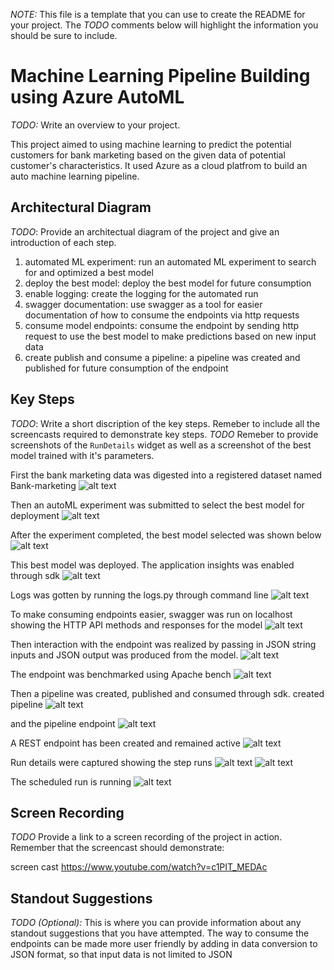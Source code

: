 *NOTE:* This file is a template that you can use to create the README for your project. The *TODO* comments below will highlight the information you should be sure to include.


# Machine Learning Pipeline Building using Azure AutoML

*TODO:* Write an overview to your project.

This project aimed to using machine learning to predict the potential customers for bank marketing based on the given data of potential customer's characteristics. 
It used Azure as a cloud platfrom to build an auto machine learning pipeline.

## Architectural Diagram

*TODO*: Provide an architectual diagram of the project and give an introduction of each step.

1) automated ML experiment: run an automated ML experiment to search for and optimized a best model
2) deploy the best model: deploy the best model for future consumption
3) enable logging: create the logging for the automated run 
4) swagger documentation: use swagger as a tool for easier documentation of how to consume the endpoints via http requests
5) consume model endpoints: consume the endpoint by sending http request to use the best model to make predictions based on new input data
6) create publish and consume a pipeline: a pipeline was created and published for future consumption of the endpoint


## Key Steps

*TODO*: Write a short discription of the key steps. Remeber to include all the screencasts required to demonstrate key steps.
*TODO* Remeber to provide screenshots of the `RunDetails` widget as well as a screenshot of the best model trained with it's parameters.

First the bank marketing data was digested into a registered dataset named Bank-marketing
![alt text](https://github.com/second-husky/operationalizing_machine_learning_Azure/blob/master/starter_files/screen-shots/screenshot_of_registered_datasets.PNG)

Then an autoML experiment was submitted to select the best model for deployment
![alt text](https://github.com/second-husky/operationalizing_machine_learning_Azure/blob/master/starter_files/screen-shots/screenshot_of_completed_experiment.PNG)

After the experiment completed, the best model selected was shown below
![alt text](https://github.com/second-husky/operationalizing_machine_learning_Azure/blob/master/starter_files/screen-shots/screenshot_of_the_best_model.PNG)

This best model was deployed. The application insights was enabled through sdk
![alt text](https://github.com/second-husky/operationalizing_machine_learning_Azure/blob/master/starter_files/screen-shots/screenshot_of_endpoint_application_insights_enabled.PNG)

Logs was gotten by running the logs.py through command line
![alt text](https://github.com/second-husky/operationalizing_machine_learning_Azure/blob/master/starter_files/screen-shots/screenshot_of_logs.PNG)

To make consuming endpoints easier, swagger was run on localhost showing the HTTP API methods and responses for the model
![alt text](https://github.com/second-husky/operationalizing_machine_learning_Azure/blob/master/starter_files/screen-shots/screenshot_of_swagger_on_localhost.PNG)

Then interaction with the endpoint was realized by passing in JSON string inputs and JSON output was produced from the model. 
![alt text](https://github.com/second-husky/operationalizing_machine_learning_Azure/blob/master/starter_files/screen-shots/screenshot_of_endpoint_json_output.PNG)

The endpoint was benchmarked using Apache bench
![alt text](https://github.com/second-husky/operationalizing_machine_learning_Azure/blob/master/starter_files/screen-shots/screenshot_of_the_benchmarking.PNG)

Then a pipeline was created, published and consumed through sdk.
created pipeline
![alt text](https://github.com/second-husky/operationalizing_machine_learning_Azure/blob/master/starter_files/screen-shots/screenshot_of_pipeline_created_and_run.PNG)

and the pipeline endpoint
![alt text](https://github.com/second-husky/operationalizing_machine_learning_Azure/blob/master/starter_files/screen-shots/screenshot_of_pipeline_endpoint.PNG)

A REST endpoint has been created and remained active
![alt text](https://github.com/second-husky/operationalizing_machine_learning_Azure/blob/master/starter_files/screen-shots/screenshot_of_active_rest_endpoint.PNG)

Run details were captured showing the step runs
![alt text](https://github.com/second-husky/operationalizing_machine_learning_Azure/blob/master/starter_files/screen-shots/screenshot_of_run_details_steps_run.PNG)
![alt text](https://github.com/second-husky/operationalizing_machine_learning_Azure/blob/master/starter_files/screen-shots/screenshot_of_run_details_pipeline.PNG)

The scheduled run is running
![alt text](https://github.com/second-husky/operationalizing_machine_learning_Azure/blob/master/starter_files/screen-shots/screenshot_of_scheduled_run_in_ML_Studio.PNG)

## Screen Recording
*TODO* Provide a link to a screen recording of the project in action. Remember that the screencast should demonstrate:

screen cast
https://www.youtube.com/watch?v=c1PIT_MEDAc

## Standout Suggestions
*TODO (Optional):* This is where you can provide information about any standout suggestions that you have attempted.
The way to consume the endpoints can be made more user friendly by adding in data conversion to JSON format, so that input data is not limited to JSON

